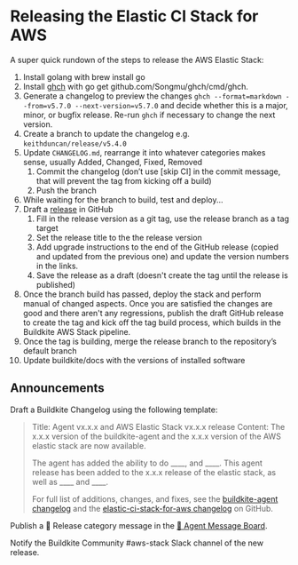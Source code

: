 # Releasing the Elastic CI Stack for AWS

A super quick rundown of the steps to release the AWS Elastic Stack:
1. Install golang with brew install go
1. Install [ghch](https://github.com/buildkite/ghch) with go get github.com/Songmu/ghch/cmd/ghch.
1. Generate a changelog to preview the changes `ghch --format=markdown --from=v5.7.0 --next-version=v5.7.0` and decide whether this is a major, minor, or bugfix
release. Re-run `ghch` if necessary to change the next version.
1. Create a branch to update the changelog e.g. `keithduncan/release/v5.4.0`
1. Update `CHANGELOG.md`, rearrange it into whatever categories makes sense,
usually Added, Changed, Fixed, Removed
	1. Commit the changelog (don’t use [skip CI] in the commit message, that will prevent the tag from kicking off a build)
	1. Push the branch
1. While waiting for the branch to build, test and deploy...
1. Draft a [release](https://github.com/buildkite/elastic-ci-stack-for-aws/releases) in GitHub
	1. Fill in the release version as a git tag, use the release branch as a tag target
	1. Set the release title to the the release version
	1. Add upgrade instructions to the end of the GitHub release (copied and updated from the previous one) and update the version numbers in the links.
	1. Save the release as a draft (doesn't create the tag until the release is published)
1. Once the branch build has passed, deploy the stack and perform manual of
changed aspects. Once you are satisfied the changes are good and there aren't any
regressions, publish the draft GitHub release to create the tag and kick off the tag build process, which builds in the Buildkite AWS Stack pipeline.
1. Once the tag is building, merge the release branch to the repository’s default branch
1. Update buildkite/docs with the versions of installed software

## Announcements

Draft a Buildkite Changelog using the following template:

> Title: Agent vx.x.x and AWS Elastic Stack vx.x.x release
> Content:
> The x.x.x version of the buildkite-agent and the x.x.x version of the AWS elastic stack are now available.
>
> The agent has added the ability to do ____, and ____. This agent release has been added to the x.x.x release of the elastic stack, as well as ____ and ____.
>
> For full list of additions, changes, and fixes, see the [buildkite-agent changelog](https://github.com/buildkite/agent/releases/tag/v3.31.0) and the [elastic-ci-stack-for-aws changelog](https://github.com/buildkite/elastic-ci-stack-for-aws/releases/tag/v5.4.0) on GitHub.

Publish a 🚀 Release category message in the [🤖 Agent Message Board](https://3.basecamp.com/3453178/buckets/11763568/message_boards/1730831248).

Notify the Buildkite Community #aws-stack Slack channel of the new release.
